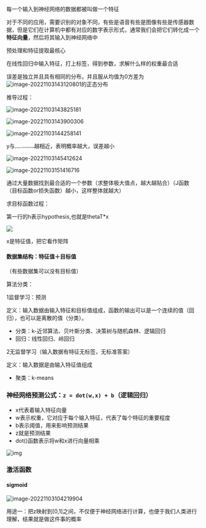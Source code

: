 

每一个输入到神经网络的数据都被叫做一个特征

对于不同的应用，需要识别的对象不同，有些是语音有些是图像有些是传感器数据，但是它们在计算机中都有对应的数字表示形式，通常我们会把它们转化成一个**特征向量**，然后将其输入到神经网络中

预处理和特征提取最核心

在线性回归中输入特征，打上标签，得到参数，求解什么样的权重最合适

误差是独立并且具有相同的分布，并且服从均值为0方差为![image-20221103143120801](C:\Users\bamboo\AppData\Roaming\Typora\typora-user-images\image-20221103143120801.png)的正态分布

推导过程：

![image-20221103143825181](C:\Users\bamboo\AppData\Roaming\Typora\typora-user-images\image-20221103143825181.png)

![image-20221103143900306](C:\Users\bamboo\AppData\Roaming\Typora\typora-user-images\image-20221103143900306.png)

![image-20221103144258141](C:\Users\bamboo\AppData\Roaming\Typora\typora-user-images\image-20221103144258141.png)

y与<img src="C:\Users\bamboo\AppData\Roaming\Typora\typora-user-images\image-20221103145009369.png" alt="image-20221103145009369" style="zoom: 25%;" />越相近，表明概率越大，误差越小

![image-20221103145412624](C:\Users\bamboo\AppData\Roaming\Typora\typora-user-images\image-20221103145412624.png)

![image-20221103151416716](C:\Users\bamboo\AppData\Roaming\Typora\typora-user-images\image-20221103151416716.png)

 通过大量数据找到最合适的一个参数（求整体极大值点，越大越贴合）（J函数（目标函数or损失函数）越小，这样整体就越大）

求目标函数过程：

第一行的h表示hypothesis,也就是thetaT*x

![](C:\Users\bamboo\AppData\Roaming\Typora\typora-user-images\image-20221103153332886.png)

x是特征值，把它看作矩阵







#### 数据集结构：特征值＋目标值

（有些数据集可以没有目标值）

算法分类：

1监督学习：预测

定义：输入数据由输入特征和目标值组成，函数的输出可以是一个连续的值（回归），也可以是离散的值（分类）。

- 分类：k-近邻算法、贝叶斯分类、决策树与随机森林、逻辑回归
- 回归：线性回归、岭回归

2无监督学习（输入数据有特征无标签，无标准答案）

定义：输入数据是由输入特征值组成

- 聚类：k-means

### 神经网络预测公式：`z = dot(w,x) + b`（逻辑回归）

- x代表着输入特征向量
- w表示权重，它对应于每个输入特征，代表了每个特征的重要程度
-  b表示阈值，用来影响预测结果
- z就是预测结果
- dot()函数表示将w和x进行向量相乘

![img](https://www.captainai.net/wp-content/uploads/2018/11/20181014210626518.png)

### 激活函数

#### sigmoid

![image-20221103104219904](C:\Users\bamboo\AppData\Roaming\Typora\typora-user-images\image-20221103104219904.png)

用途一：把z映射到[0,1]之间，不仅便于神经网络进行计算，也便于我们人类进行理解，结果就是做这件事的概率